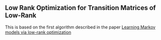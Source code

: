 ## Low Rank Optimization for Transition Matrices of Low-Rank

This is based on the first algorithm described in the paper [Learning Markov models via low-rank optimization](
https://doi.org/10.48550/arXiv.1907.00113
)
